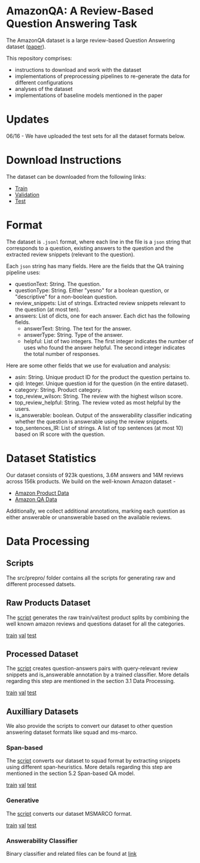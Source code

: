 # AmazonQA: A Review-Based Question Answering Task
The AmazonQA dataset is a large review-based Question Answering dataset ([paper](https://arxiv.org/abs/1908.04364)). 
 
This repository comprises:
* instructions to download and work with the dataset
* implementations of preprocessing pipelines to re-generate the data for different configurations
* analyses of the dataset
* implementations of baseline models mentioned in the paper

# Updates
06/16 - We have uploaded the test sets for all the dataset formats below.

# Download Instructions
The dataset can be downloaded from the following links:
* [Train](https://amazon-qa.s3-us-west-2.amazonaws.com/train-qar.jsonl)
* [Validation](https://amazon-qa.s3-us-west-2.amazonaws.com/val-qar.jsonl)
* [Test](https://drive.google.com/file/d/1A_gaYbyBUOfwi8CQ7d5OO_b91lEvSnwr/view?usp=sharing)
 
# Format
The dataset is `.jsonl` format, where each line in the file is a `json` string that corresponds to a question, existing answers to the question and the extracted review snippets (relevant to the question).

Each `json` string has many fields. Here are the fields that the QA training pipeline uses:

* questionText: String. The question.
* questionType: String. Either "yesno" for a boolean question, or "descriptive" for a non-boolean question.
* review_snippets: List of strings. Extracted review snippets relevant to the question (at most ten). 
* answers: List of dicts, one for each answer. Each dict has the following fields. 
  * answerText: String. The text for the answer.
  * answerType: String. Type of the answer.
  * helpful: List of two integers. The first integer indicates the number of uses who found the answer helpful. The second integer indicates the total number of responses.

Here are some other fields that we use for evaluation and analysis:
* asin: String. Unique product ID for the product the question pertains to.
* qid: Integer. Unique question id for the question (in the entire dataset).
* category: String. Product category.
* top_review_wilson: String. The review with the highest wilson score.
* top_review_helpful: String. The review voted as most helpful by the users.
* is_answerable: boolean. Output of the answerability classifier indicating whether the question is answerable using the review snippets. 
* top_sentences_IR: List of strings. A list of top sentences (at most 10) based on IR score with the question. 
 
# Dataset Statistics
Our dataset consists of 923k questions, 3.6M answers and 14M reviews across 156k products. 
We build on the well-known Amazon dataset -  
* [Amazon Product Data](http://jmcauley.ucsd.edu/data/amazon/)
* [Amazon QA Data](http://jmcauley.ucsd.edu/data/amazon/qa/)
 
Additionally, we collect additional annotations, marking each question as either answerable or unanswerable based on the available reviews.
 
# Data Processing
 
## Scripts
The src/prepro/ folder contains all the scripts for generating raw and different processed datsets.
 
## Raw Products Dataset
The [script](https://github.com/amazonqa/amazonqa/blob/master/src/prepro/preprocess_data.sh) generates the raw train/val/test product splits by combining the well known amazon reviews and questions dataset for all the categories.
 
[train](https://amazon-qa.s3-us-west-2.amazonaws.com/train-qar_products.jsonl)
[val](https://amazon-qa.s3-us-west-2.amazonaws.com/val-qar_products.jsonl)
[test](https://drive.google.com/file/d/1g2YYhtX5Te665-dlKssGHn5AZCrvyfYc/view?usp=sharing)

## Processed Dataset
The [script](https://github.com/amazonqa/amazonqa/blob/master/src/prepro/create_data.sh) creates question-answers pairs with query-relevant review snippets and is_answerable annotation by a trained classifier. More details regarding this step are mentioned in the section 3.1 Data Processing.
 
[train](https://amazon-qa.s3-us-west-2.amazonaws.com/train-qar.jsonl)
[val](https://amazon-qa.s3-us-west-2.amazonaws.com/val-qar.jsonl)
[test](https://drive.google.com/file/d/1A_gaYbyBUOfwi8CQ7d5OO_b91lEvSnwr/view?usp=sharing)

## Auxilliary Datasets
We also provide the scripts to convert our dataset to other question answering dataset formats like squad and ms-marco.
 
### Span-based 
The [script](https://github.com/amazonqa/amazonqa/blob/master/src/prepro/convert_squad.sh) converts our dataset to squad format by extracting snippets using different span-heuristics. More details regarding this step are mentioned in the section 5.2 Span-based QA model.

[train](https://amazon-qa.s3-us-west-2.amazonaws.com/train-qar_squad.jsonl)
[val](https://amazon-qa.s3-us-west-2.amazonaws.com/val-qar_squad.jsonl)
[test](https://drive.google.com/file/d/1eede6X_r7uoOmDZkv5NlbM4Mu-OP-cCe/view?usp=sharing)

### Generative
The [script](https://github.com/amazonqa/amazonqa/blob/master/src/prepro/convert_msmarco.sh) converts our dataset MSMARCO format.

[train](https://amazon-qa.s3-us-west-2.amazonaws.com/train-qar_msmarco.jsonl)
[val](https://amazon-qa.s3-us-west-2.amazonaws.com/val-qar_msmarco.jsonl)
[test](https://drive.google.com/file/d/13wMbyP__PEaH61Dsy5R--kreJtU1u9Ue/view?usp=sharing)

### Answerability Classifier
Binary classifier and related files can be found at [link](https://amazon-qa.s3-us-west-2.amazonaws.com/answerability_classifier.zip)
